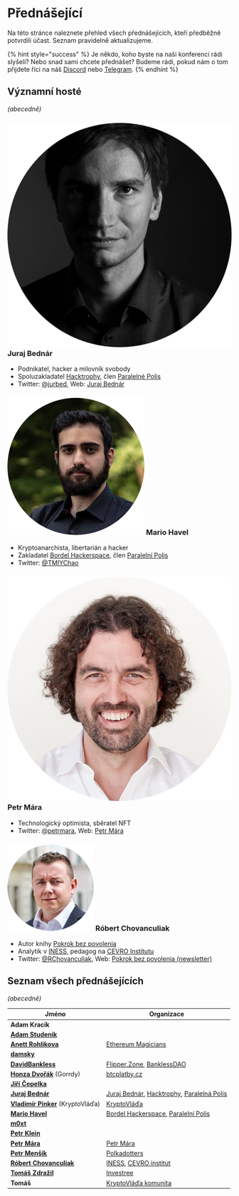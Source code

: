 # Přednášející

Na této stránce naleznete přehled všech přednášejících, kteří předběžně potvrdili účast. Seznam pravidelně aktualizujeme.

{% hint style="success" %}
Je někdo, koho byste na naši konferenci rádi slyšeli? Nebo snad sami chcete přednášet? Budeme rádi, pokud nám o tom přijdete říci na náš [Discord](https://discord.gg/5k9dEtVhnv) nebo [Telegram](https://t.me/utxocz).
{% endhint %}

## Významní hosté

_(abecedně)_

### ![](.gitbook/assets/juraj-bednar.png) Juraj Bednár

* Podnikatel, hacker a milovník svobody
* Spoluzakladatel [Hacktrophy](https://hacktrophy.com), člen [Paralelné Polis](https://paralelnapolis.sk)
* Twitter: [@jurbed](https://twitter.com/jurbed), Web: [Juraj Bednár](https://juraj.bednar.io)

### ![](.gitbook/assets/mario-havel.png) Mario Havel

* Kryptoanarchista, libertarián a hacker
* Zakladatel [Bordel Hackerspace](https://bordel.paralelnipolis.cz/#/), člen [Paralelní Polis](https://www.paralelnipolis.cz)
* Twitter: [@TMIYChao](https://twitter.com/TMIYChao)

### ![](.gitbook/assets/petr-mara.png) Petr Mára

* Technologický optimista, sběratel NFT
* Twitter: [@petrmara](https://twitter.com/petrmara), Web: [Petr Mára](https://www.petrmara.com)

### ![](.gitbook/assets/robert-chovanculiak.png) Róbert Chovanculiak

* Autor knihy [Pokrok bez povolenia](https://libinst.cz/produkt/pokrok-bez-povolenia/)
* Analytik v [INESS](https://www.iness.sk), pedagog na [CEVRO Institutu](https://www.cevroinstitut.cz/cs/pedagog/ing-robert-chovanculiak-ph-d/)
* Twitter: [@RChovanculiak](https://twitter.com/RChovanculiak), Web: [Pokrok bez povolenia (newsletter)](https://robertchovanculiak.substack.com)

## Seznam všech přednášejících

_(abecedně)_

| Jméno                                                                | Organizace                                                                                                                  |
| -------------------------------------------------------------------- | --------------------------------------------------------------------------------------------------------------------------- |
| **Adam Kracík**                                                      |                                                                                                                             |
| ****[**Adam Studenik**](https://twitter.com/adamstudenik)****        |                                                                                                                             |
| ****[**Anett Rohlikova**](https://twitter.com/anettrolikova)****     | [Ethereum Magicians](https://ethereum-magicians.org)                                                                        |
| ****[**damsky**](https://twitter.com/CryptoDamSky)****               |                                                                                                                             |
| ****[**DavidBankless**](https://twitter.com/davidbankless)****       | [Flipper.Zone](https://twitter.com/flipperzonenft), [BanklessDAO](https://www.bankless.community)                           |
| [**Honza Dvořák**](https://twitter.com/\_Honza\_Dvorak) (Gorrdy)     | [btcplatby.cz](https://btcplatby.cz)                                                                                        |
| ****[**Jiří Čepelka**](https://twitter.com/JiriCepelka)****          |                                                                                                                             |
| ****[**Juraj Bednár**](https://twitter.com/jurbed)****               | [Juraj Bednár](https://juraj.bednar.io), [Hacktrophy](https://hacktrophy.com), [Paralelná Polis](https://paralelnapolis.sk) |
| [**Vladimír Pinker**](https://twitter.com/KryptoVlada) (KryptoVláďa) | [KryptoVláďa](https://www.kryptovlada.win)                                                                                  |
| ****[**Mario Havel**](https://twitter.com/TMIYChao)****              | [Bordel Hackerspace](https://bordel.paralelnipolis.cz/#/), [Paralelní Polis](https://www.paralelnipolis.cz)                 |
| ****[**m0xt**](https://twitter.com/m0xt\_)****                       |                                                                                                                             |
| ****[**Petr Klein**](https://twitter.com/kleinpetr\_com)****         |                                                                                                                             |
| ****[**Petr Mára**](https://twitter.com/petrmara)****                | [Petr Mára](https://www.petrmara.com)                                                                                       |
| ****[**Petr Menšík**](https://twitter.com/petr\_mensik)****          | [Polkadotters](https://twitter.com/polkadotterss)                                                                           |
| ****[**Róbert Chovanculiak**](https://twitter.com/RChovanculiak)**** | [INESS](https://www.iness.sk), [CEVRO institut](https://www.cevroinstitut.cz/cs/pedagog/ing-robert-chovanculiak-ph-d/)      |
| ****[**Tomáš Zdražil**](https://twitter.com/investree\_cz)****       | [Investree](https://investree.cz)                                                                                           |
| **Tomáš**                                                            | [KryptoVláďa komunita](https://www.kryptovlada.win)                                                                         |

